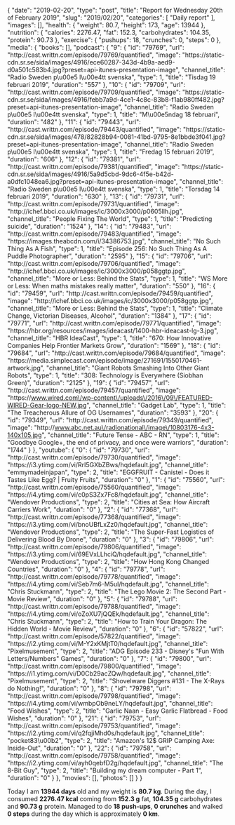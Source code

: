 {
    "date": "2019-02-20",
    "type": "post",
    "title": "Report for Wednesday 20th of February 2019",
    "slug": "2019\/02\/20",
    "categories": [
        "Daily report"
    ],
    "images": [],
    "health": {
        "weight": 80.7,
        "height": 173,
        "age": 13944
    },
    "nutrition": {
        "calories": 2276.47,
        "fat": 152.3,
        "carbohydrates": 104.35,
        "protein": 90.73
    },
    "exercise": {
        "pushups": 18,
        "crunches": 0,
        "steps": 0
    },
    "media": {
        "books": [],
        "podcast": {
            "9": {
                "id": "79769",
                "url": "http:\/\/cast.writtn.com\/episode\/79769\/quantified",
                "image": "https:\/\/static-cdn.sr.se\/sida\/images\/4916\/ece60287-343d-4b9a-aed9-d0a501c583b4.jpg?preset=api-itunes-presentation-image",
                "channel_title": "Radio Sweden p\u00e5 l\u00e4tt svenska",
                "type": 1,
                "title": "Tisdag 19 februari 2019",
                "duration": "557"
            },
            "10": {
                "id": "79709",
                "url": "http:\/\/cast.writtn.com\/episode\/79709\/quantified",
                "image": "https:\/\/static-cdn.sr.se\/sida\/images\/4916\/febb7a9d-4ce1-4c8c-83b8-f1ab980ff482.jpg?preset=api-itunes-presentation-image",
                "channel_title": "Radio Sweden p\u00e5 l\u00e4tt svenska",
                "type": 1,
                "title": "M\u00e5ndag 18 februari",
                "duration": "482"
            },
            "11": {
                "id": "79443",
                "url": "http:\/\/cast.writtn.com\/episode\/79443\/quantified",
                "image": "https:\/\/static-cdn.sr.se\/sida\/images\/478\/82828b94-0081-41bd-9795-8e1bbde3f041.jpg?preset=api-itunes-presentation-image",
                "channel_title": "Radio Sweden p\u00e5 l\u00e4tt svenska",
                "type": 1,
                "title": "Fredag 15 februari 2019",
                "duration": "606"
            },
            "12": {
                "id": "79381",
                "url": "http:\/\/cast.writtn.com\/episode\/79381\/quantified",
                "image": "https:\/\/static-cdn.sr.se\/sida\/images\/4916\/5a9d5cbd-9dc6-4f5e-b42d-a0dfc1048ea6.jpg?preset=api-itunes-presentation-image",
                "channel_title": "Radio Sweden p\u00e5 l\u00e4tt svenska",
                "type": 1,
                "title": "Torsdag 14 februari 2019",
                "duration": "630"
            },
            "13": {
                "id": "79731",
                "url": "http:\/\/cast.writtn.com\/episode\/79731\/quantified",
                "image": "http:\/\/ichef.bbci.co.uk\/images\/ic\/3000x3000\/p0605llh.jpg",
                "channel_title": "People Fixing The World",
                "type": 1,
                "title": "Predicting suicide",
                "duration": "1524"
            },
            "14": {
                "id": "79483",
                "url": "http:\/\/cast.writtn.com\/episode\/79483\/quantified",
                "image": "https:\/\/images.theabcdn.com\/i\/34386753.jpg",
                "channel_title": "No Such Thing As A Fish",
                "type": 1,
                "title": "Episode 256: No Such Thing As A Puddle Photographer",
                "duration": "2595"
            },
            "15": {
                "id": "79706",
                "url": "http:\/\/cast.writtn.com\/episode\/79706\/quantified",
                "image": "http:\/\/ichef.bbci.co.uk\/images\/ic\/3000x3000\/p058ggtp.jpg",
                "channel_title": "More or Less: Behind the Stats",
                "type": 1,
                "title": "WS More or Less: When maths mistakes really matter",
                "duration": "550"
            },
            "16": {
                "id": "79459",
                "url": "http:\/\/cast.writtn.com\/episode\/79459\/quantified",
                "image": "http:\/\/ichef.bbci.co.uk\/images\/ic\/3000x3000\/p058ggtp.jpg",
                "channel_title": "More or Less: Behind the Stats",
                "type": 1,
                "title": "Climate Change, Victorian Diseases, Alcohol",
                "duration": "1384"
            },
            "17": {
                "id": "79771",
                "url": "http:\/\/cast.writtn.com\/episode\/79771\/quantified",
                "image": "https:\/\/hbr.org\/resources\/images\/ideacast\/1400-hbr-ideacast-lg-3.jpg",
                "channel_title": "HBR IdeaCast",
                "type": 1,
                "title": "670: How Innovative Companies Help Frontier Markets Grow",
                "duration": "1569"
            },
            "18": {
                "id": "79684",
                "url": "http:\/\/cast.writtn.com\/episode\/79684\/quantified",
                "image": "https:\/\/media.simplecast.com\/episode\/image\/271691\/1550170461-artwork.jpg",
                "channel_title": "Giant Robots Smashing Into Other Giant Robots",
                "type": 1,
                "title": "308: Technology is Everywhere (Siobhan Green)",
                "duration": "2125"
            },
            "19": {
                "id": "79457",
                "url": "http:\/\/cast.writtn.com\/episode\/79457\/quantified",
                "image": "https:\/\/www.wired.com\/wp-content\/uploads\/2016\/09\/FEATURED-WIRED-Gear-logo-NEW.jpg",
                "channel_title": "Gadget Lab",
                "type": 1,
                "title": "The Treacherous Allure of OG Usernames",
                "duration": "3593"
            },
            "20": {
                "id": "79349",
                "url": "http:\/\/cast.writtn.com\/episode\/79349\/quantified",
                "image": "http:\/\/www.abc.net.au\/radionational\/image\/10803176-4x3-140x105.jpg",
                "channel_title": "Future Tense - ABC - RN",
                "type": 1,
                "title": "Goodbye Google+, the end of privacy, and once were warriors",
                "duration": "1744"
            }
        },
        "youtube": {
            "0": {
                "id": "79730",
                "url": "http:\/\/cast.writtn.com\/episode\/79730\/quantified",
                "image": "https:\/\/i3.ytimg.com\/vi\/RrI5GXbZBws\/hqdefault.jpg",
                "channel_title": "emmymadeinjapan",
                "type": 2,
                "title": "EGGFRUIT - Canistel - Does it Tastes Like Egg? | Fruity Fruits",
                "duration": "0"
            },
            "1": {
                "id": "75560",
                "url": "http:\/\/cast.writtn.com\/episode\/75560\/quantified",
                "image": "https:\/\/i4.ytimg.com\/vi\/c0pS3Zx7Fc8\/hqdefault.jpg",
                "channel_title": "Wendover Productions",
                "type": 2,
                "title": "Cities at Sea: How Aircraft Carriers Work",
                "duration": "0"
            },
            "2": {
                "id": "77368",
                "url": "http:\/\/cast.writtn.com\/episode\/77368\/quantified",
                "image": "https:\/\/i3.ytimg.com\/vi\/bnoUBfLxZz0\/hqdefault.jpg",
                "channel_title": "Wendover Productions",
                "type": 2,
                "title": "The Super-Fast Logistics of Delivering Blood By Drone",
                "duration": "0"
            },
            "3": {
                "id": "79806",
                "url": "http:\/\/cast.writtn.com\/episode\/79806\/quantified",
                "image": "https:\/\/i3.ytimg.com\/vi\/69EVxLLhciQ\/hqdefault.jpg",
                "channel_title": "Wendover Productions",
                "type": 2,
                "title": "How Hong Kong Changed Countries",
                "duration": "0"
            },
            "4": {
                "id": "79778",
                "url": "http:\/\/cast.writtn.com\/episode\/79778\/quantified",
                "image": "https:\/\/i4.ytimg.com\/vi\/Seb7m6-M5uI\/hqdefault.jpg",
                "channel_title": "Chris Stuckmann",
                "type": 2,
                "title": "The Lego Movie 2: The Second Part - Movie Review",
                "duration": "0"
            },
            "5": {
                "id": "79788",
                "url": "http:\/\/cast.writtn.com\/episode\/79788\/quantified",
                "image": "https:\/\/i4.ytimg.com\/vi\/oZoXU7jQQEk\/hqdefault.jpg",
                "channel_title": "Chris Stuckmann",
                "type": 2,
                "title": "How to Train Your Dragon: The Hidden World - Movie Review",
                "duration": "0"
            },
            "6": {
                "id": "57822",
                "url": "http:\/\/cast.writtn.com\/episode\/57822\/quantified",
                "image": "https:\/\/i2.ytimg.com\/vi\/M-Y2xKMjtT0\/hqdefault.jpg",
                "channel_title": "Pixelmusement",
                "type": 2,
                "title": "ADG Episode 233 - Disney's \"Fun With Letters\/Numbers\" Games",
                "duration": "0"
            },
            "7": {
                "id": "79800",
                "url": "http:\/\/cast.writtn.com\/episode\/79800\/quantified",
                "image": "https:\/\/i1.ytimg.com\/vi\/D0Cb29acZQw\/hqdefault.jpg",
                "channel_title": "Pixelmusement",
                "type": 2,
                "title": "Shovelware Diggers #131 - The X-Rays do Nothing!",
                "duration": "0"
            },
            "8": {
                "id": "79798",
                "url": "http:\/\/cast.writtn.com\/episode\/79798\/quantified",
                "image": "https:\/\/i4.ytimg.com\/vi\/wmbpOb9neLY\/hqdefault.jpg",
                "channel_title": "Food Wishes",
                "type": 2,
                "title": "Garlic Naan - Easy Garlic Flatbread - Food Wishes",
                "duration": "0"
            },
            "21": {
                "id": "79753",
                "url": "http:\/\/cast.writtn.com\/episode\/79753\/quantified",
                "image": "https:\/\/i2.ytimg.com\/vi\/q2fqjiMhd0s\/hqdefault.jpg",
                "channel_title": "pocket83\u00b2",
                "type": 2,
                "title": "Amazon's 12$ GRIP Camping Axe: Inside-Out",
                "duration": "0"
            },
            "22": {
                "id": "79758",
                "url": "http:\/\/cast.writtn.com\/episode\/79758\/quantified",
                "image": "https:\/\/i2.ytimg.com\/vi\/ayh0qebfD2g\/hqdefault.jpg",
                "channel_title": "The 8-Bit Guy",
                "type": 2,
                "title": "Building my dream computer - Part 1",
                "duration": "0"
            }
        },
        "movies": [],
        "photos": []
    }
}

Today I am <strong>13944 days</strong> old and my weight is <strong>80.7 kg</strong>. During the day, I consumed <strong>2276.47 kcal</strong> coming from <strong>152.3 g</strong> fat, <strong>104.35 g</strong> carbohydrates and <strong>90.73 g</strong> protein. Managed to do <strong>18 push-ups</strong>, <strong>0 crunches</strong> and walked <strong>0 steps</strong> during the day which is approximately <strong>0 km</strong>.